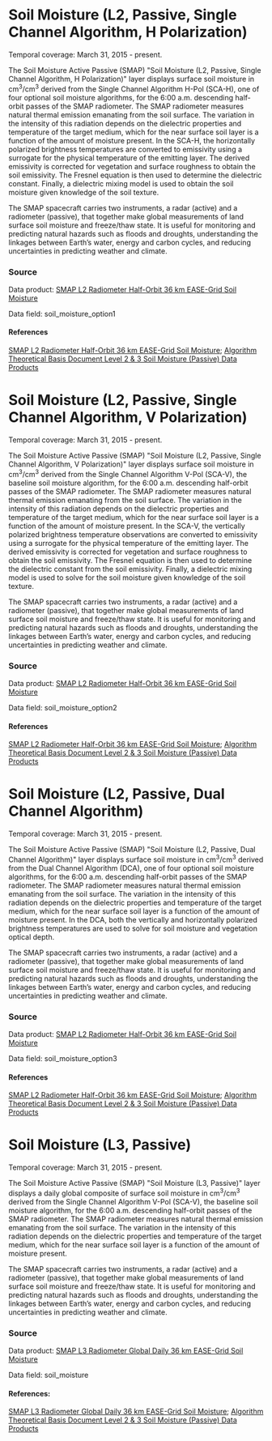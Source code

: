 # Soil Moisture (L2, Passive, Single Channel Algorithm, H Polarization)
Temporal coverage: March 31, 2015 - present.

The Soil Moisture Active Passive (SMAP) "Soil Moisture (L2, Passive, Single Channel Algorithm, H Polarization)" layer displays surface soil moisture in cm<sup>3</sup>/cm<sup>3</sup> derived from the Single Channel Algorithm H-Pol (SCA-H), one of four optional soil moisture algorithms, for the 6:00 a.m. descending half-orbit passes of the SMAP radiometer. The SMAP radiometer measures natural thermal emission emanating from the soil surface. The variation in the intensity of this radiation depends on the dielectric properties and temperature of the target medium, which for the near surface soil layer is a function of the amount of moisture present. In the SCA-H, the horizontally polarized brightness temperatures are converted to emissivity using a surrogate for the physical temperature of the emitting layer. The derived emissivity is corrected for vegetation and surface roughness to obtain the soil emissivity. The Fresnel equation is then used to determine the dielectric constant. Finally, a dielectric mixing model is used to obtain the soil moisture given knowledge of the soil texture.

The SMAP spacecraft carries two instruments, a radar (active) and a radiometer (passive), that together make global measurements of land surface soil moisture and freeze/thaw state. It is useful for monitoring and predicting natural hazards such as floods and droughts, understanding the linkages between Earth’s water, energy and carbon cycles, and reducing uncertainties in predicting weather and climate.

### Source
Data product: [SMAP L2 Radiometer Half-Orbit 36 km EASE-Grid Soil Moisture](http://nsidc.org/data/SPL2SMP)

Data field: soil_moisture_option1

#### References
[SMAP L2 Radiometer Half-Orbit 36 km EASE-Grid Soil Moisture](http://nsidc.org/data/SPL2SMP); [Algorithm Theoretical Basis Document Level 2 & 3 Soil Moisture (Passive) Data Products](https://nsidc.org/sites/nsidc.org/files/files/L2_SM_P_ATBD_v7_Sep2015-po-en%281%29.pdf)

# Soil Moisture (L2, Passive, Single Channel Algorithm, V Polarization)
Temporal coverage: March 31, 2015 - present.

The Soil Moisture Active Passive (SMAP) "Soil Moisture (L2, Passive, Single Channel Algorithm, V Polarization)" layer displays surface soil moisture in cm<sup>3</sup>/cm<sup>3</sup> derived from the Single Channel Algorithm V-Pol (SCA-V), the baseline soil moisture algorithm, for the 6:00 a.m. descending half-orbit passes of the SMAP radiometer. The SMAP radiometer measures natural thermal emission emanating from the soil surface. The variation in the intensity of this radiation depends on the dielectric properties and temperature of the target medium, which for the near surface soil layer is a function of the amount of moisture present. In the SCA-V, the vertically polarized brightness temperature observations are converted to emissivity using a surrogate for the physical temperature of the emitting layer. The derived emissivity is corrected for vegetation and surface roughness to obtain the soil emissivity. The Fresnel equation is then used to determine the dielectric constant from the soil emissivity. Finally, a dielectric mixing model is used to solve for the soil moisture given knowledge of the soil texture.

The SMAP spacecraft carries two instruments, a radar (active) and a radiometer (passive), that together make global measurements of land surface soil moisture and freeze/thaw state. It is useful for monitoring and predicting natural hazards such as floods and droughts, understanding the linkages between Earth’s water, energy and carbon cycles, and reducing uncertainties in predicting weather and climate.

### Source
Data product: [SMAP L2 Radiometer Half-Orbit 36 km EASE-Grid Soil Moisture](http://nsidc.org/data/SPL2SMP)

Data field: soil_moisture_option2

#### References
[SMAP L2 Radiometer Half-Orbit 36 km EASE-Grid Soil Moisture](http://nsidc.org/data/SPL2SMP); [Algorithm Theoretical Basis Document Level 2 & 3 Soil Moisture (Passive) Data Products](https://nsidc.org/sites/nsidc.org/files/files/L2_SM_P_ATBD_v7_Sep2015-po-en%281%29.pdf)

# Soil Moisture (L2, Passive, Dual Channel Algorithm)
Temporal coverage: March 31, 2015 - present.

The Soil Moisture Active Passive (SMAP) "Soil Moisture (L2, Passive, Dual Channel Algorithm)" layer displays surface soil moisture in cm<sup>3</sup>/cm<sup>3</sup> derived from the Dual Channel Algorithm (DCA), one of four optional soil moisture algorithms, for the 6:00 a.m. descending half-orbit passes of the SMAP radiometer. The SMAP radiometer measures natural thermal emission emanating from the soil surface. The variation in the intensity of this radiation depends on the dielectric properties and temperature of the target medium, which for the near surface soil layer is a function of the amount of moisture present. In the DCA, both the vertically and horizontally polarized brightness temperatures are used to solve for soil moisture and vegetation optical depth.

The SMAP spacecraft carries two instruments, a radar (active) and a radiometer (passive), that together make global measurements of land surface soil moisture and freeze/thaw state. It is useful for monitoring and predicting natural hazards such as floods and droughts, understanding the linkages between Earth’s water, energy and carbon cycles, and reducing uncertainties in predicting weather and climate.

### Source
Data product: [SMAP L2 Radiometer Half-Orbit 36 km EASE-Grid Soil Moisture](http://nsidc.org/data/SPL2SMP)

Data field: soil_moisture_option3

#### References
[SMAP L2 Radiometer Half-Orbit 36 km EASE-Grid Soil Moisture](http://nsidc.org/data/SPL2SMP); [Algorithm Theoretical Basis Document Level 2 & 3 Soil Moisture (Passive) Data Products](https://nsidc.org/sites/nsidc.org/files/files/L2_SM_P_ATBD_v7_Sep2015-po-en%281%29.pdf)

# Soil Moisture (L3, Passive)
Temporal coverage: March 31, 2015 - present.

The Soil Moisture Active Passive (SMAP) "Soil Moisture (L3, Passive)" layer displays a daily global composite of surface soil moisture in cm<sup>3</sup>/cm<sup>3</sup> derived from the Single Channel Algorithm V-Pol (SCA-V), the baseline soil moisture algorithm, for the 6:00 a.m. descending half-orbit passes of the SMAP radiometer. The SMAP radiometer measures natural thermal emission emanating from the soil surface. The variation in the intensity of this radiation depends on the dielectric properties and temperature of the target medium, which for the near surface soil layer is a function of the amount of moisture present.

The SMAP spacecraft carries two instruments, a radar (active) and a radiometer (passive), that together make global measurements of land surface soil moisture and freeze/thaw state. It is useful for monitoring and predicting natural hazards such as floods and droughts, understanding the linkages between Earth’s water, energy and carbon cycles, and reducing uncertainties in predicting weather and climate.

### Source
Data product: [SMAP L3 Radiometer Global Daily 36 km EASE-Grid Soil Moisture](http://nsidc.org/data/SPL3SMP)

Data field: soil_moisture

#### References:
[SMAP L3 Radiometer Global Daily 36 km EASE-Grid Soil Moisture](http://nsidc.org/data/SPL3SMP); [Algorithm Theoretical Basis Document Level 2 & 3 Soil Moisture (Passive) Data Products](https://nsidc.org/sites/nsidc.org/files/files/L2_SM_P_ATBD_v7_Sep2015-po-en%281%29.pdf)
